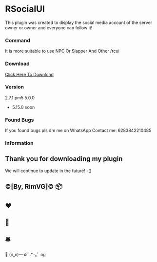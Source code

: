 # RSocialUI
This plugin was created to display the social media account of the server owner or owner and everyone can follow it!

### Command
It is more suitable to use NPC
Or Slapper And Other
/rcui

### Download
[Click Here To Download](https://poggit.pmmp.io/ci/RimVG/RSocialUI/~)

### Version
2.7.1
pm5
5.0.0
   - 5.15.0
   soon

### Found Bugs
If you found bugs pls dm me on WhatsApp Contact me: 6283842210485

### Information
Thank you for downloading my plugin
-
We will continue to update in the future!
-()

©[By, RimVG]©
📦
-
♥️
-
📩
-
🛎️
-
🔖
(⁠ಠ⁠_⁠ಠ⁠)⁠━⁠☆ﾟ⁠.⁠*⁠･⁠｡ﾟ
og